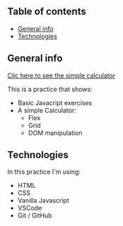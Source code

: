 ## Table of contents

- [General info](#general-info)
- [Technologies](#technologies)

## General info

[Clic here to see the simple calculator](https://fabianfv.github.io/javascript-basic/)

This is a practice that shows:

- Basic Javacript exercises
- A simple Calculator:
  - Flex
  - Grid
  - DOM manipulation

## Technologies

In this practice I'm using:

- HTML
- CSS
- Vanilla Javascript
- VSCode
- Git / GitHub
